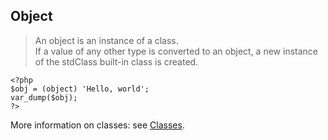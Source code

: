 ## Object

> An object is an instance of a class.<br />
If a value of any other type is converted to an object, a new instance of the stdClass built-in class is created.

```
<?php
$obj = (object) 'Hello, world';
var_dump($obj);
?>
```

More information on classes: see [Classes](#/classes).
